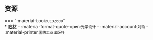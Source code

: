 ## 资源  
=== ":material-book:`OE32600`"  
    * [教材](https://api.hanximeng.com/lanzou/?url=https://cqu-openlib.lanzout.com/iIWP4294hoqd&type=down) - :material-format-quote-open:`光学设计` - :material-account:`刘钧` - :material-printer:`国防工业出版社`  